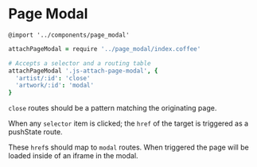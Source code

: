 # Page Modal

```stylus
@import '../components/page_modal'
```

```coffeescript
attachPageModal = require '../page_modal/index.coffee'

# Accepts a selector and a routing table
attachPageModal '.js-attach-page-modal', {
  'artist/:id': 'close'
  'artwork/:id': 'modal'
}
```

`close` routes should be a pattern matching the originating page.

When any `selector` item is clicked; the `href` of the target is triggered as a pushState route.

These `href`s should map to `modal` routes. When triggered the page will be loaded inside of an iframe in the modal.
